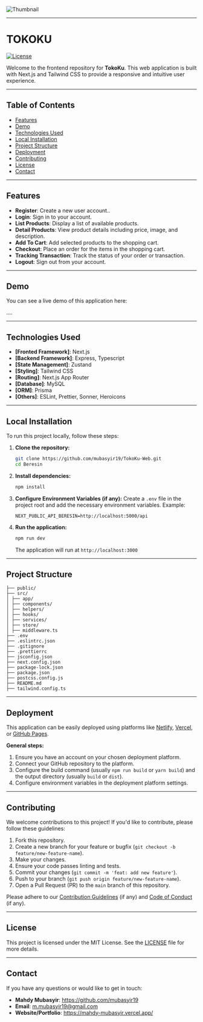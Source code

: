 ![Thumbnail](./thumbnail.png)

---

# TOKOKU

[![License](https://img.shields.io/badge/License-MIT-blue.svg)](LICENSE)

Welcome to the frontend repository for **TokoKu**. This web application is built with Next.js and Tailwind CSS to provide a responsive and intuitive user experience.

---

## Table of Contents

- [Features](#features)
- [Demo](#demo)
- [Technologies Used](#technologies-used)
- [Local Installation](#local-installation)
- [Project Structure](#project-structure)
- [Deployment](#deployment)
- [Contributing](#contributing)
- [License](#license)
- [Contact](#contact)

---

## Features

- **Register**: Create a new user account..
- **Login**: Sign in to your account.
- **List Products**: Display a list of available products.
- **Detail Products**: View product details including price, image, and description.
- **Add To Cart**: Add selected products to the shopping cart.
- **Checkout**: Place an order for the items in the shopping cart.
- **Tracking Transaction**: Track the status of your order or transaction.
- **Logout**: Sign out from your account.

---

## Demo

You can see a live demo of this application here:

....

---

## Technologies Used

- **[Fronted Framework]**: Next.js
- **[Backend Framework]**: Express, Typescript
- **[State Management]**: Zustand
- **[Styling]**: Tailwind CSS
- **[Routing]**: Next.js App Router
- **[Database]**: MySQL
- **[ORM]**: Prisma
- **[Others]**: ESLint, Prettier, Sonner, Heroicons

---

## Local Installation

To run this project locally, follow these steps:

1.  **Clone the repository:**

    ```bash
    git clone https://github.com/mubasyir19/TokoKu-Web.git
    cd Beresin
    ```

2.  **Install dependencies:**

    ```bash
    npm install
    ```

3.  **Configure Environment Variables (if any):**
    Create a `.env` file in the project root and add the necessary environment variables. Example:

    ```
    NEXT_PUBLIC_API_BERESIN=http://localhost:5000/api
    ```

4.  **Run the application:**
    ```bash
    npm run dev
    ```
    The application will run at `http://localhost:3000`

---

## Project Structure

```
├── public/
├── src/
│ ├── app/
│ ├── components/
│ ├── helpers/
│ ├── hooks/
│ ├── services/
│ ├── store/
│ ├── middleware.ts
├── .env
├── .eslintrc.json
├── .gitignore
├── .prettierrc
├── jsconfig.json
├── next.config.json
├── package-lock.json
├── package.json
├── postcss.config.js
├── README.md
├── tailwind.config.ts
```

---

## Deployment

This application can be easily deployed using platforms like [Netlify](https://www.netlify.com/), [Vercel](https://vercel.com/), or [GitHub Pages](https://pages.github.com/).

**General steps:**

1.  Ensure you have an account on your chosen deployment platform.
2.  Connect your GitHub repository to the platform.
3.  Configure the build command (usually `npm run build` or `yarn build`) and the output directory (usually `build` or `dist`).
4.  Configure environment variables in the deployment platform settings.

---

## Contributing

We welcome contributions to this project! If you'd like to contribute, please follow these guidelines:

1.  Fork this repository.
2.  Create a new branch for your feature or bugfix (`git checkout -b feature/new-feature-name`).
3.  Make your changes.
4.  Ensure your code passes linting and tests.
5.  Commit your changes (`git commit -m 'feat: add new feature'`).
6.  Push to your branch (`git push origin feature/new-feature-name`).
7.  Open a Pull Request (PR) to the `main` branch of this repository.

Please adhere to our [Contribution Guidelines](CONTRIBUTING.md) (if any) and [Code of Conduct](CODE_OF_CONDUCT.md) (if any).

---

## License

This project is licensed under the MIT License. See the [LICENSE](LICENSE) file for more details.

---

## Contact

If you have any questions or would like to get in touch:

- **Mahdy Mubasyir**: https://github.com/mubasyir19
- **Email**: m.mubasyir19@gmail.com
- **Website/Portfolio**: https://mahdy-mubasyir.vercel.app/
